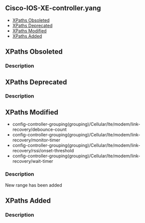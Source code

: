 ## Cisco-IOS-XE-controller.yang


- [XPaths Obsoleted](#xpaths-obsoleted)
- [XPaths Deprecated](#xpaths-deprecated)
- [XPaths Modified](#xpaths-modified)
- [XPaths Added](#xpaths-added)

## XPaths Obsoleted

### Description

## XPaths Deprecated

### Description

## XPaths Modified

- config-controller-grouping(grouping)/Cellular/lte/modem/link-recovery/debounce-count
- config-controller-grouping(grouping)/Cellular/lte/modem/link-recovery/monitor-timer
- config-controller-grouping(grouping)/Cellular/lte/modem/link-recovery/rssi/onset-threshold
- config-controller-grouping(grouping)/Cellular/lte/modem/link-recovery/wait-timer

### Description

New range has been added

## XPaths Added

### Description
